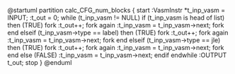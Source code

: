 @startuml
partition calc_CFG_num_blocks {
    start
    :VasmInstr *t_inp_vasm = INPUT;
    :t_out = 0;
    while (t_inp_vasm != NULL)
        if (t_inp_vasm is head of list) then (TRUE)
            fork
                :t_out++;
            fork again
                :t_inp_vasm = t_inp_vasm->next;
            fork end
        elseif (t_inp_vasm->type == label) then (TRUE)
            fork
                :t_out++;
            fork again
                :t_inp_vasm = t_inp_vasm->next;
            fork end
        elseif (t_inp_vasm->type == jle) then (TRUE)
            fork
                :t_out++;
            fork again
                :t_inp_vasm = t_inp_vasm->next;
            fork end
        else (FALSE)
            :t_inp_vasm = t_inp_vasm->next;
        endif
    endwhile
    :OUTPUT t_out;
    stop
}
@enduml
